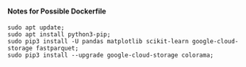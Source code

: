 #### Notes for Possible Dockerfile

```
sudo apt update;
sudo apt install python3-pip;
sudo pip3 install -U pandas matplotlib scikit-learn google-cloud-storage fastparquet;
sudo pip3 install --upgrade google-cloud-storage colorama;
```
